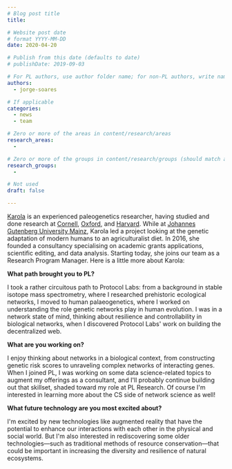 ```yaml
---
# Blog post title
title:

# Website post date
# format YYYY-MM-DD
date: 2020-04-20

# Publish from this date (defaults to date)
# publishDate: 2019-09-03

# For PL authors, use author folder name; for non-PL authors, write name as in paper within ""
authors:
  - jorge-soares

# If applicable
categories:
  - news
  - team

# Zero or more of the areas in content/research/areas
research_areas:
  -

# Zero or more of the groups in content/research/groups (should match author membership)
research_groups:
  -

# Not used
draft: false

---
```


[Karola](/authors/karola-kirsanow/) is an experienced paleogenetics researcher, having studied and done research at [Cornell](https://www.cornell.edu/), [Oxford](http://www.ox.ac.uk/), and [Harvard](https://www.harvard.edu/). While at [Johannes Gutenberg University Mainz](https://www.uni-mainz.de/eng/), Karola led a project looking at the genetic adaptation of modern humans to an agriculturalist diet. In 2016, she founded a consultancy specialising on academic grants applications, scientific editing, and data analysis. Starting today, she joins our team as a Research Program Manager. Here is a little more about Karola:

**What path brought you to PL?**

I took a rather circuitous path to Protocol Labs: from a background in stable isotope mass spectrometry, where I researched prehistoric ecological networks, I moved to human palaeogenetics, where I worked on understanding the role genetic networks play in human evolution. I was in a network state of mind, thinking about resilience and controllability in biological networks, when I discovered Protocol Labs' work on building the decentralized web.

**What are you working on?**

I enjoy thinking about networks in a biological context, from constructing genetic risk scores to unraveling complex networks of interacting genes. When I joined PL, I was working on some data science-related topics to augment my offerings as a consultant, and I'll probably continue building out that skillset, shaded toward my role at PL Research. Of course I'm interested in learning more about the CS side of network science as well!

**What future technology are you most excited about?**

I'm excited by new technologies like augmented reality that have the potential to enhance our interactions with each other in the physical and social world. But I'm also interested in rediscovering some older technologies—such as traditional methods of resource conservation—that could be important in increasing the diversity and resilience of natural ecosystems.
